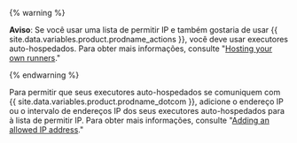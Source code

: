 {% warning %}

**Aviso**: Se você usar uma lista de permitir IP e também gostaria de usar {{ site.data.variables.product.prodname_actions }}, você deve usar executores auto-hospedados. Para obter mais informações, consulte "[Hosting your own runners](/actions/automating-your-workflow-with-github-actions/about-self-hosted-runners)."

{% endwarning %}

Para permitir que seus executores auto-hospedados se comuniquem com {{ site.data.variables.product.prodname_dotcom }}, adicione o endereço IP ou o intervalo de endereços IP dos seus executores auto-hospedados para à lista de permitir IP. Para obter mais informações, consulte "[Adding an allowed IP address](#adding-an-allowed-ip-address)."
